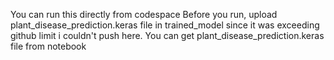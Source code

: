 You can run this directly from codespace
Before you run, upload plant_disease_prediction.keras file in trained_model since it was exceeding github limit i couldn't push here.
You can get plant_disease_prediction.keras file from notebook
